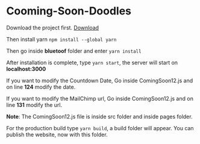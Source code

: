 # Cooming-Soon-Doodles

Download the project first. [Download](https://github.com/bleedingAyush/Cooming-Soon-Doodles/archive/refs/heads/main.zip) 


Then install yarn `npm install --global yarn`


Then go inside **bluetoof** folder and enter `yarn install`


After installation is complete, type `yarn start`, the server will start on **localhost:3000**


If you want to modify the Countdown Date, Go inside ComingSoon12.js and on line **124** modify the date.


If you want to modify the MailChimp url, Go inside ComingSoon12.js and on line **131** modify the url.

**Note**: The ComingSoon12.js file is inside src folder and inside pages folder.

For the production build type `yarn build`, a build folder will appear. You can publish the website, now with this folder.
